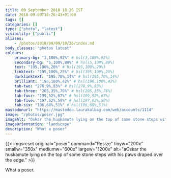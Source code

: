 ```yaml
---
title: 09 September 2018 18:26 IST
date: 2018-09-09T18:26:43+01:00
tags: []
categories: []
type: ["photo", "latest"]
visibility: ["public"]
aliases:
    - /photos/2018/09/09/18/26/index.md
body_classes: "photos latest"
colours:
    primary-bg: "3,100%,92%" # hsl(3,100%,92%)
    secondary-bg: "5,100%,89%" # hsl(5,100%,89%)
    text: "195,100%,20%" # hsl(195,100%,20%)
    linktext: "195,100%,25%" # hsl(195,100%,25%)
    darklinktext: "195,70%,14%" # hsl(195,70%,14%)
    brilliant: "196,100%,42%" # hsl(196,100%,42%)
    tab-two: "278,9%,83%" # hsl(278,9%,83%)
    tab-three: "205,35%,76%" # hsl(205,35%,76%)
    tab-four: "199,52%,67%" # hsl(199,52%,67%)
    tab-five: "197,62%,59%" # hsl(197,62%,59%)
    tab-six: "196,68%,51%" # hsl(196,68%,51%)
mastodonurl: "https://mastodon.laurakalbag.com/web/accounts/1114"
image: "/photos/poser.jpg"
imageAlt: "Oskar the huskamute lying on the top of some stone steps with his paws draped over the edge."
imageOrientation: "landscape"
description: "What a poser"
---
```


{{< imgsrcset original="poser" command="Resize" tinyw="200x" smallw="350x" mediumw="600x" largew="1200x" alt="aOskar the huskamute lying on the top of some stone steps with his paws draped over the edge." >}}

What a poser.
